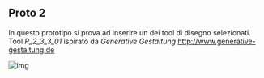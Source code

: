 ## Proto 2  
In questo prototipo si prova ad inserire un dei tool di disegno selezionati.
Tool *P_2_3_3_01* ispirato da *Generative Gestaltung*  http://www.generative-gestaltung.de  
  
  ![img](https://github.com/fabriziodedonatis/archive/blob/master/fabriziodedonatis/MakingVisible/prototipi/proto_2/img/img.png)
